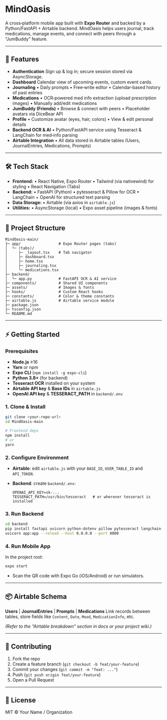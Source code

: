 # MindOasis

A cross‑platform mobile app built with **Expo Router** and backed by a Python/FastAPI + Airtable backend. MindOasis helps users journal, track medications, manage events, and connect with peers through a “JumBuddy” feature.

---

## 🚀 Features

* **Authentication**
  Sign up & log in; secure session stored via AsyncStorage.
* **Dashboard**
  Calendar view of upcoming events, custom event cards.
* **Journaling**
  • Daily prompts
  • Free‑write editor
  • Calendar‑based history of past entries
* **Medications**
  • OCR‑powered med info extraction (upload prescription images)
  • Manually add/edit medications
* **JumBuddy (Friends)**
  • Browse & connect with peers
  • Placeholder avatars via DiceBear API
* **Profile**
  • Customize avatar (eyes, hair, colors)
  • View & edit personal details
* **Backend OCR & AI**
  • Python/FastAPI service using Tesseract & LangChain for med‑info parsing
* **Airtable Integration**
  • All data stored in Airtable tables (Users, JournalEntries, Medications, Prompts)

---

## 🛠 Tech Stack

* **Frontend:**
  • React Native, Expo Router
  • Tailwind (via nativewind) for styling
  • React Navigation (Tabs)
* **Backend:**
  • FastAPI (Python)
  • pytesseract & Pillow for OCR
  • LangChain + OpenAI for structured text parsing
* **Data Storage:**
  • Airtable (via axios in `airtable.js`)
* **Utilities:**
  • AsyncStorage (local)
  • Expo asset pipeline (images & fonts)

---

## 📁 Project Structure

```
MindOasis-main/
├─ app/                 # Expo Router pages (tabs)
│  └─ (tabs)/
│     ├─ _layout.tsx    # Tab navigator
│     ├─ dashboard.tsx
│     ├─ home.tsx
│     ├─ journaling.tsx
│     └─ medications.tsx
├─ backend/
│  └─ app.py            # FastAPI OCR & AI service
├─ components/          # Shared UI components
├─ assets/              # Images & fonts
├─ hooks/               # Custom React hooks
├─ constants/           # Color & theme constants
├─ airtable.js          # Airtable service module
├─ package.json
├─ tsconfig.json
└─ README.md
```

---

## ⚡ Getting Started

### Prerequisites

* **Node.js** ≥16
* **Yarn** or npm
* **Expo CLI** (`npm install -g expo-cli`)
* **Python 3.8+** (for backend)
* **Tesseract OCR** installed on your system
* **Airtable API key** & **Base IDs** in `airtable.js`
* **OpenAI API key** & **TESSERACT\_PATH** in `backend/.env`

### 1. Clone & Install

```bash
git clone <your-repo-url>
cd MindOasis-main

# Frontend deps
npm install  
# or
yarn
```

### 2. Configure Environment

* **Airtable**: edit `airtable.js` with your `BASE_ID`, `USER_TABLE_ID` and `API_TOKEN`.
* **Backend**: create `backend/.env`:

  ```
  OPENAI_API_KEY=sk-...
  TESSERACT_PATH=/usr/bin/tesseract   # or wherever tesseract is installed
  ```

### 3. Run Backend

```bash
cd backend
pip install fastapi uvicorn python-dotenv pillow pytesseract langchain-openai
uvicorn app:app --reload --host 0.0.0.0 --port 8000
```

### 4. Run Mobile App

In the project root:

```bash
expo start
```

* Scan the QR code with Expo Go (iOS/Android) or run simulators.

---

## 📦 Airtable Schema

**Users** | **JournalEntries** | **Prompts** | **Medications**
Link records between tables, store fields like `Content`, `Date`, `Mood`, `MedicationInfo`, etc.

*(Refer to the “Airtable breakdown” section in docs or your project wiki.)*

---

## 🤝 Contributing

1. Fork the repo
2. Create a feature branch (`git checkout -b feat/your-feature`)
3. Commit your changes (`git commit -m "feat: ..."`)
4. Push (`git push origin feat/your-feature`)
5. Open a Pull Request

---

## 📄 License

MIT © Your Name / Organization
